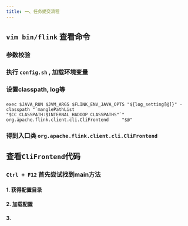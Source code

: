 ```yaml
---
title: 一、任务提交流程
---
```


## `vim bin/flink` 查看命令
### 参数校验
### 执行 `config.sh` , 加载环境变量
### 设置classpath, log等
###
```shell
exec $JAVA_RUN $JVM_ARGS $FLINK_ENV_JAVA_OPTS "${log_setting[@]}" -classpath "`manglePathList "$CC_CLASSPATH:$INTERNAL_HADOOP_CLASSPATHS"`" org.apache.flink.client.cli.CliFrontend     "$@" 
 ```
### 得到入口类 `org.apache.flink.client.cli.CliFrontend`
##
## 查看`CliFrontend`代码
### `Ctrl + F12` 首先尝试找到main方法
#### 1. 获得配置目录
#### 2. 加载配置
#### 3.
